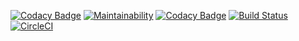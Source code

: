 [![Codacy Badge](https://api.codacy.com/project/badge/Grade/c2ac9ca733dc4e8d8d193d37bad950cf)](https://www.codacy.com/app/Shekcon/MoviePoll?utm_source=github.com&amp;utm_medium=referral&amp;utm_content=Shekcon/MoviePoll&amp;utm_campaign=Badge_Grade)
[![Maintainability](https://api.codeclimate.com/v1/badges/dfe3e466baecebbd159f/maintainability)](https://codeclimate.com/github/Shekcon/MoviePoll/maintainability)
[![Codacy Badge](https://api.codacy.com/project/badge/Coverage/c2ac9ca733dc4e8d8d193d37bad950cf)](https://www.codacy.com/app/Shekcon/MoviePoll?utm_source=github.com&amp;utm_medium=referral&amp;utm_content=Shekcon/MoviePoll&amp;utm_campaign=Badge_Coverage)
[![Build Status](https://travis-ci.com/Shekcon/MoviePoll.svg?branch=master)](https://travis-ci.com/Shekcon/MoviePoll)
[![CircleCI](https://circleci.com/gh/Shekcon/MoviePoll.svg?style=svg)](https://circleci.com/gh/Shekcon/MoviePoll)